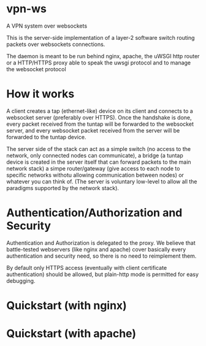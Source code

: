 vpn-ws
======

A VPN system over websockets

This is the server-side implementation of a layer-2 software switch routing packets over websockets connections.

The daemon is meant to be run behind nginx, apache, the uWSGI http router or a HTTP/HTTPS proxy able to speak the uwsgi protocol and to manage
the websocket protocol

How it works
============

A client creates a tap (ethernet-like) device on its client and connects to a websocket server (preferably over HTTPS). Once the handshake is done,
every packet received from the tuntap will be forwarded to the websocket server, and every websocket packet received from the server will be forwarded
to the tuntap device.

The server side of the stack can act as a simple switch (no access to the network, only connected nodes can communicate), a bridge (a tuntap device is created in
the server itself that can forward packets to the main network stack) a simpe router/gateway (give access to each node to specific networks withotu allowing communication between nodes) or whatever
you can think of. (The server is voluntary low-level to allow all the paradigms supported by the network stack).

Authentication/Authorization and Security
=========================================

Authentication and Authorization is delegated to the proxy. We believe that battle-tested webservers (like nginx and apache) cover basically every authentication and security need, so there is no need to reimplement them.

By default only HTTPS access (eventually with client certificate authentication) should be allowed, but plain-http mode is permitted for easy debugging.


Quickstart (with nginx)
=======================


Quickstart (with apache)
========================

